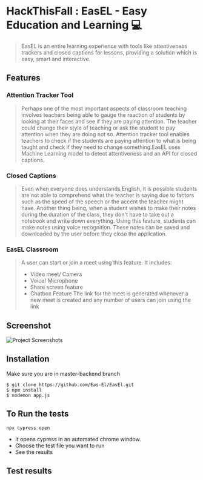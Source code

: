 # HackThisFall : EasEL - Easy Education and Learning 💻

> <Subtitle>
> EasEL is an entire learning experience with tools like attentiveness trackers and closed captions for lessons, providing a solution which is easy, smart and interactive.

## Features

### Attention Tracker Tool

> Perhaps one of the most important aspects of classroom teaching involves teachers being able to gauge the reaction of students by looking at their faces and see if they are paying attention. The teacher could change their style of teaching or ask the student to pay attention when they are doing not so. Attention tracker tool enables teachers to check if the students are paying attention to what is being taught and check if they need to change something.EasEL uses Machine Learning model to detect attentiveness and an API for closed captions.

### Closed Captions

> Even when everyone does understands English, it is possible students are not able to comprehend what the teacher is saying due to factors such as the speed of the speech or the accent the teacher might have.
> Another thing being, when a student wishes to make their notes during the duration of the class, they don't have to take out a notebook and write down everything. Using this feature, students can make notes using voice recognition.
> These notes can be saved and downloaded by the user before they close the application.

### EasEL Classroom

> A user can start or join a meet using this feature. It includes:
>
> - Video meet/ Camera
> - Voice/ Microphone
> - Share screen feature
> - Chatbox Feature
>   The link for the meet is generated whenever a new meet is created and any number of users can join using the link

## Screenshot

<img src="https://github.com/sloorush/HackThisFall-EasEL/blob/master-backend/Mockup%20designs/combined%20mockup.jpg" alt="Project Screenshots">

## Installation

Make sure you are in master-backend branch

```sh=
$ git clone https://github.com/Eas-El/EasEl.git
$ npm install
$ nodemon app.js
```

## To Run the tests

```sh=
npx cypress open
```

- It opens cypress in an automated chrome window.
- Choose the test file you want to run
- See the results

## Test results

